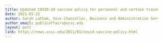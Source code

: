 ```yaml
---
title: Updated COVID-19 vaccine policy for personnel and certain trainees
date: 2021-01-22
author: Sarah Latham, Vice Chancellor, Business and Administrative Services
author_email: publicaffairs@ucsc.edu
layout: post
link: https://news.ucsc.edu/2021/01/covid-vaccine-policy.html
---
```

